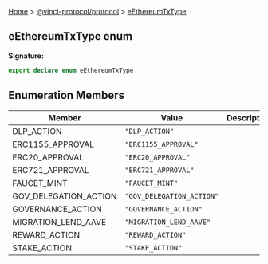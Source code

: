 [Home](./index.md) &gt; [@vinci-protocol/protocol](./protocol.md) &gt; [eEthereumTxType](./protocol.eethereumtxtype.md)

## eEthereumTxType enum

<b>Signature:</b>

```typescript
export declare enum eEthereumTxType
```

## Enumeration Members

| Member                | Value                                          | Description |
| --------------------- | ---------------------------------------------- | ----------- |
| DLP_ACTION            | <code>&quot;DLP_ACTION&quot;</code>            |             |
| ERC1155_APPROVAL      | <code>&quot;ERC1155_APPROVAL&quot;</code>      |             |
| ERC20_APPROVAL        | <code>&quot;ERC20_APPROVAL&quot;</code>        |             |
| ERC721_APPROVAL       | <code>&quot;ERC721_APPROVAL&quot;</code>       |             |
| FAUCET_MINT           | <code>&quot;FAUCET_MINT&quot;</code>           |             |
| GOV_DELEGATION_ACTION | <code>&quot;GOV_DELEGATION_ACTION&quot;</code> |             |
| GOVERNANCE_ACTION     | <code>&quot;GOVERNANCE_ACTION&quot;</code>     |             |
| MIGRATION_LEND_AAVE   | <code>&quot;MIGRATION_LEND_AAVE&quot;</code>   |             |
| REWARD_ACTION         | <code>&quot;REWARD_ACTION&quot;</code>         |             |
| STAKE_ACTION          | <code>&quot;STAKE_ACTION&quot;</code>          |             |
